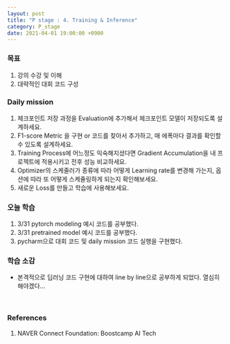 ```yaml
---
layout: post
title: "P stage : 4. Training & Inference"
category: P_stage
date: 2021-04-01 19:00:00 +0900
---
```

### 목표
1. 강의 수강 및 이해
2. 대략적인 대회 코드 구성

### Daily mission
1. 체크포인트 저장 과정을 Evaluation에 추가해서 체크포인트 모델이 저장되도록 설계하세요.
2. F1-score Metric 을 구현 or 코드를 찾아서 추가하고, 매 에폭마다 결과를 확인할 수 있도록 설계하세요.
3. Training Process에 어느정도 익숙해지셨다면 Gradient Accumulation을 내 프로젝트에 적용시키고 전후 성능 비교하세요.
4. Optimizer의 스케줄러가 종류에 따라 어떻게 Learning rate를 변경해 가는지, 옵션에 따라 또 어떻게 스케쥴링하게 되는지 확인해보세요.
5. 새로운 Loss를 만들고 학습에 사용해보세요.

### 오늘 학습
1. 3/31 pytorch modeling 예시 코드를 공부했다.
2. 3/31 pretrained model 예시 코드를 공부했다.
3. pycharm으로 대회 코드 및 daily mission 코드 실행을 구현했다.

### 학습 소감
- 본격적으로 딥러닝 코드 구현에 대하여 line by line으로 공부하게 되었다. 열심히 해야겠다...

<br/>

### References
1. NAVER Connect Foundation: Boostcamp AI Tech
